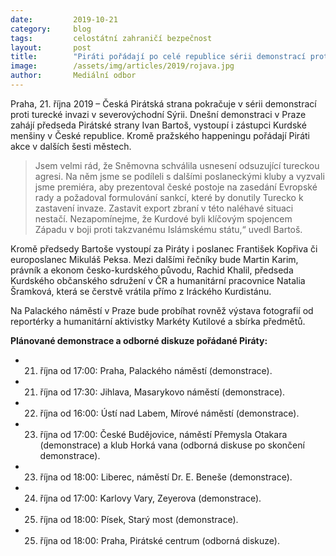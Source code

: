 ```yaml
---
date:         2019-10-21
category:     blog
tags:         celostátní zahraničí bezpečnost
layout:       post
title:        "Piráti pořádají po celé republice sérii demonstrací proti turecké invazi"
image:        /assets/img/articles/2019/rojava.jpg
author:       Mediální odbor
---
```




Praha, 21. října 2019 – Česká Pirátská strana pokračuje v sérii demonstrací proti turecké invazi v severovýchodní Sýrii. Dnešní demonstraci v Praze zahájí předseda Pirátské strany Ivan Bartoš, vystoupí i zástupci Kurdské menšiny v České republice. Kromě pražského happeningu pořádají Piráti akce v dalších šesti městech. 

> Jsem velmi rád, že Sněmovna schválila usnesení odsuzující tureckou agresi. Na něm jsme se podíleli s dalšími poslaneckými kluby a vyzvali jsme premiéra, aby prezentoval české postoje na zasedání Evropské rady a požadoval formulování sankcí, které by donutily Turecko k zastavení invaze. Zastavit export zbraní v této naléhavé situaci nestačí. Nezapomínejme, že Kurdové byli klíčovým spojencem Západu v boji proti takzvanému Islámskému státu,“ uvedl Bartoš.

Kromě předsedy Bartoše vystoupí za Piráty i poslanec František Kopřiva či europoslanec Mikuláš Peksa. Mezi dalšími řečníky bude Martin Karim, právník a ekonom česko-kurdského původu, Rachid Khalil, předseda Kurdského občanského sdružení v ČR a humanitární pracovnice Natalia Šramková, která se čerstvě vrátila přímo z Iráckého Kurdistánu.

Na Palackého náměstí v Praze bude probíhat rovněž výstava fotografií od reportérky a humanitární aktivistky Markéty Kutilové a sbírka předmětů. 

 

**Plánované demonstrace a odborné diskuze pořádané Piráty:**
* 21. října od 17:00: Praha, Palackého náměstí (demonstrace).
* 21. října od 17:30: Jihlava, Masarykovo náměstí (demonstrace).
* 22. října od 16:00: Ústí nad Labem, Mírové náměstí (demonstrace).
* 23. října od 17:00: České Budějovice, náměstí Přemysla Otakara (demonstrace) a klub Horká vana (odborná diskuse po skončení demonstrace).
* 23. října od 18:00: Liberec, náměstí Dr. E. Beneše (demonstrace).
* 24. října od 17:00: Karlovy Vary, Zeyerova (demonstrace).
* 25. října od 18:00: Písek, Starý most (demonstrace).
* 25. října od 18:00: Praha, Pirátské centrum (odborná diskuze).
